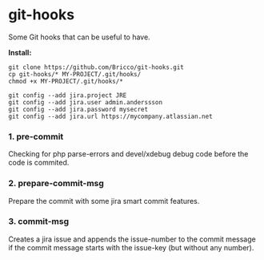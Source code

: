 # git-hooks
Some Git hooks that can be useful to have.

**Install:**
```
git clone https://github.com/Bricco/git-hooks.git
cp git-hooks/* MY-PROJECT/.git/hooks/
chmod +x MY-PROJECT/.git/hooks/*

git config --add jira.project JRE
git config --add jira.user admin.anderssson
git config --add jira.password mysecret
git config --add jira.url https://mycompany.atlassian.net
```

### 1. pre-commit
Checking for php parse-errors and devel/xdebug debug code before the code is commited.

### 2. prepare-commit-msg
Prepare the commit with some jira smart commit features.

### 3. commit-msg
Creates a jira issue and appends the issue-number to the commit message if the commit message starts with the issue-key (but without any number).
